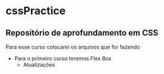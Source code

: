 # cssPractice
<h2>Repositório de aprofundamento em CSS</h2> 

Para esse curso colocarei os arquivos que for fazendo
<ul>
  <li>
    Para o primeiro curso teremos Flex Box
    <ul>
      <li>
        Atualizações
      </li>
    </ul>
  </li>
</ul>  




